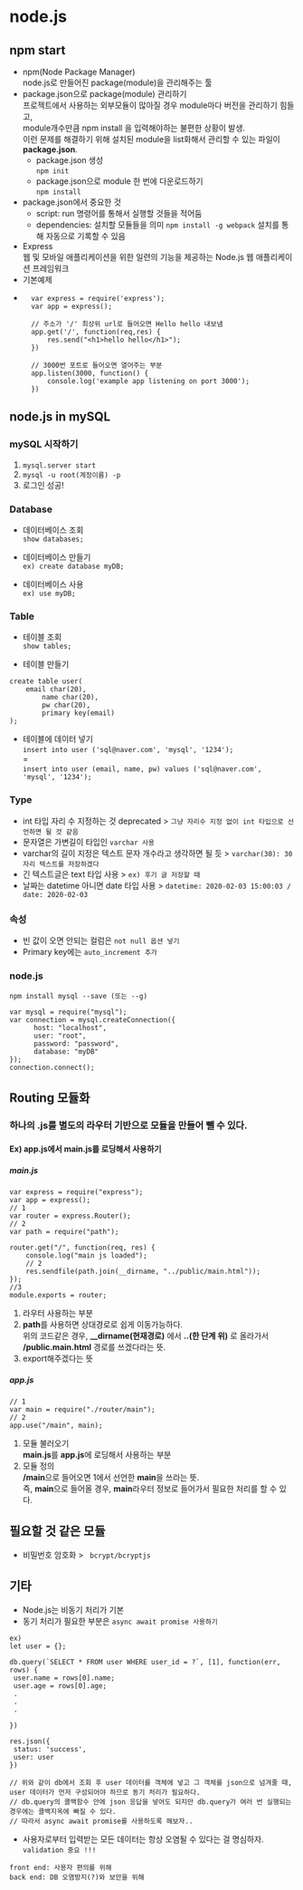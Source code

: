 # node.js 

## npm start
- npm(Node Package Manager)  
	node.js로 만들어진 package(module)을 관리해주는 툴
- package.json으로 package(module) 관리하기  
	프로젝트에서 사용하는 외부모듈이 많아질 경우 module마다 버전을 관리하기 힘들고,  
	module개수만큼 npm install 을 입력해야하는 불편한 상황이 발생.  
	이런 문제를 해결하기 위해 설치된 module을 list화해서 관리할 수 있는 파일이 **package.json**.
	* package.json 생성  
	`npm init`
	* package.json으로 module 한 번에 다운로드하기  
	`npm install`
- package.json에서 중요한 것   
	* script: run 명령어를 통해서 실행할 것들을 적어둠
	* dependencies: 설치할 모듈들을 의미
		`npm install -g webpack` 설치를 통해 자동으로 기록할 수 있음
-  Express  
	웹 및 모바일 애플리케이션을 위한 일련의 기능을 제공하는 Node.js 웹 애플리케이션 프레임워크
- 기본예제  
- ```
	var express = require('express');
	var app = express();
	
	// 주소가 '/' 최상위 url로 들어오면 Hello hello 내보냄
	app.get('/', function(req,res) {
	    res.send("<h1>hello hello</h1>");
	})
	
	// 3000번 포트로 들어오면 열어주는 부분
	app.listen(3000, function() {
	    console.log('example app listening on port 3000');
	})
	```

## node.js in mySQL
### mySQL 시작하기
1. ```mysql.server start```
2. ```mysql -u root(계정이름) -p```  
3. 로그인 성공!

### Database 
- 데이터베이스 조회  
```show databases;```  

- 데이터베이스 만들기  
```ex) create database myDB;``` 
	
- 데이터베이스 사용  
```ex) use myDB;```

### Table
- 테이블 조회  
```show tables;```  
	 
- 테이블 만들기  
```
create table user(
	email char(20),
    	name char(20),
    	pw char(20),
    	primary key(email)
);
```  
			
- 테이블에 데이터 넣기  
```insert into user ('sql@naver.com', 'mysql', '1234');```  
 =  
```insert into user (email, name, pw) values ('sql@naver.com', 'mysql', '1234');```
	
	
### Type
- int 타입 자리 수 지정하는 것 deprecated > ```그냥 자리수 지정 없이 int 타입으로 선언하면 될 것 같음 ```
- 문자열은 가변길이 타입인 ```varchar 사용```
- varchar의 길이 지정은 텍스트 문자 개수라고 생각하면 될 듯 > ```varchar(30): 30자리 텍스트를 저장하겠다```
- 긴 텍스트글은 text 타입 사용 > ```ex) 후기 글 저장할 때```
- 날짜는 datetime 아니면 date 타입 사용 > ```datetime: 2020-02-03 15:00:03 / date: 2020-02-03```

### 속성
- 빈 값이 오면 안되는 컬럼은 ```not null 옵션 넣기```
- Primary key에는 ```auto_increment 추가``` 

### node.js
```npm install mysql --save (또는 --g)```

```
var mysql = require("mysql");
var connection = mysql.createConnection({
      host: "localhost",
      user: "root",
      password: "password",
      database: "myDB"
});
connection.connect();
```

## Routing 모듈화
### 하나의 .js를 별도의 라우터 기반으로 모듈을 만들어 뺄 수 있다.

#### Ex) app.js에서 main.js를 로딩해서 사용하기


##### main.js
```
var express = require("express");
var app = express();
// 1
var router = express.Router();
// 2
var path = require("path");

router.get("/", function(req, res) {
    console.log("main js loaded");
    // 2
    res.sendfile(path.join(__dirname, "../public/main.html"));
});
//3
module.exports = router;
```

1. 라우터 사용하는 부분
2. **path**를 사용하면 상대경로로 쉽게 이동가능하다.  
	위의 코드같은 경우, **__dirname(현재경로)** 에서 **..(한 단계 위)** 로 올라가서 **/public.main.html** 경로를 쓰겠다라는 뜻.
3. export해주겠다는 뜻


##### app.js

```
// 1
var main = require("./router/main");
// 2
app.use("/main", main);
```
1. 모듈 불러오기  
	**main.js**를 **app.js**에 로딩해서 사용하는 부분
2. 모듈 정의  
	**/main**으로 들어오면 1에서 선언한 **main**을 쓰라는 뜻.  
	즉, **main**으로 들어올 경우, **main**라우터 정보로 들어가서 필요한 처리를 할 수 있다.  
	

## 필요할 것 같은 모듈
- 비밀번호 암호화 > ``` bcrypt/bcryptjs```

## 기타
- Node.js는 비동기 처리가 기본
- 동기 처리가 필요한 부분은 ```async await promise 사용하기```
```
ex)
let user = {};

db.query(`SELECT * FROM user WHERE user_id = ?`, [1], function(err, rows) {
 user.name = rows[0].name;
 user.age = rows[0].age;
 .
 .
 .
 
})

res.json({
 status: 'success',
 user: user
})

// 위와 같이 db에서 조회 후 user 데이터를 객체에 넣고 그 객체를 json으로 넘겨줄 때, user 데이터가 먼저 구성되어야 하므로 동기 처리가 필요하다.
// db.query의 콜백함수 안에 json 응답을 넣어도 되지만 db.query가 여러 번 실행되는 경우에는 콜백지옥에 빠질 수 있다.
// 따라서 async await promise를 사용하도록 해보자..

```
- 사용자로부터 입력받는 모든 데이터는 항상 오염될 수 있다는 걸 명심하자. ``` validation 중요 !!! ```
```
front end: 사용자 편의를 위해
back end: DB 오염방지(?)와 보안을 위해
```
